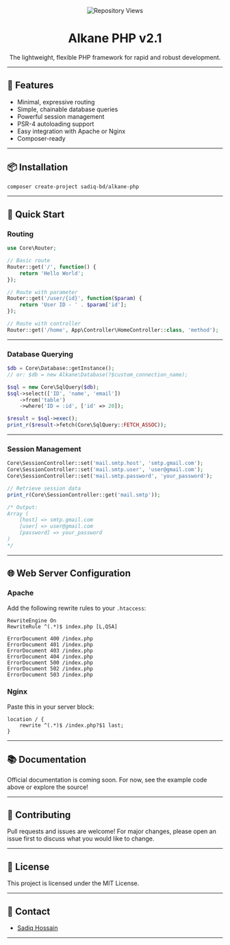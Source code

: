 <p align="center">
  <img src="https://api.sadiq.workers.dev/app/github/repo/alkane-php/views" alt="Repository Views" />
</p>

<h1 align="center">Alkane PHP v2.1</h1>
<p align="center">The lightweight, flexible PHP framework for rapid and robust development.</p>

---

## 🚀 Features

- Minimal, expressive routing
- Simple, chainable database queries
- Powerful session management
- PSR-4 autoloading support
- Easy integration with Apache or Nginx
- Composer-ready

---

## 📦 Installation

```bash
composer create-project sadiq-bd/alkane-php
```

---

## 📝 Quick Start

### Routing

```php
use Core\Router;

// Basic route
Router::get('/', function() {
    return 'Hello World';
});

// Route with parameter
Router::get('/user/{id}', function($param) {
    return 'User ID - ' . $param['id'];
});

// Route with controller
Router::get('/home', App\Controller\HomeController::class, 'method');
```

---

### Database Querying

```php
$db = Core\Database::getInstance();
// or: $db = new Alkane\Database(?$custom_connection_name);

$sql = new Core\SqlQuery($db);
$sql->select(['ID', 'name', 'email'])
    ->from('table')
    ->where('ID = :id', ['id' => 20]);

$result = $sql->exec();
print_r($result->fetch(Core\SqlQuery::FETCH_ASSOC));
```

---

### Session Management

```php
Core\SessionController::set('mail.smtp.host', 'smtp.gmail.com');
Core\SessionController::set('mail.smtp.user', 'user@gmail.com');
Core\SessionController::set('mail.smtp.password', 'your_password');

// Retrieve session data
print_r(Core\SessionController::get('mail.smtp'));

/* Output:
Array (
    [host] => smtp.gmail.com
    [user] => user@gmail.com
    [password] => your_password
)
*/
```

---

## 🌐 Web Server Configuration

### Apache

Add the following rewrite rules to your `.htaccess`:

```
RewriteEngine On
RewriteRule ^(.*)$ index.php [L,QSA]

ErrorDocument 400 /index.php
ErrorDocument 401 /index.php
ErrorDocument 403 /index.php
ErrorDocument 404 /index.php
ErrorDocument 500 /index.php
ErrorDocument 502 /index.php
ErrorDocument 503 /index.php
```

### Nginx

Paste this in your server block:

```
location / {
    rewrite ^(.*)$ /index.php?$1 last;
}
```

---

## 📚 Documentation

Official documentation is coming soon. For now, see the example code above or explore the source!

---

## 🤝 Contributing

Pull requests and issues are welcome! For major changes, please open an issue first to discuss what you would like to change.

---

## 📄 License

This project is licensed under the MIT License.

---

## 💬 Contact

- [Sadiq Hossain](https://github.com/sadiq-bd)

---
